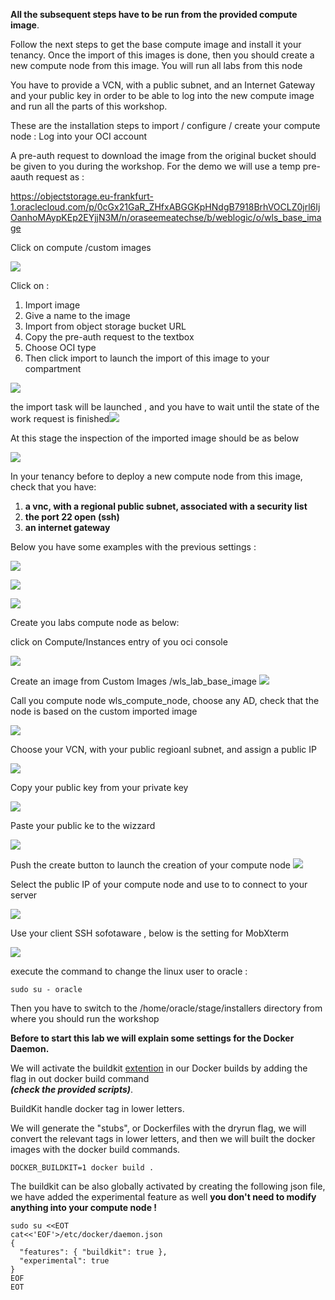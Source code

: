 **All the subsequent steps have to be run from the provided compute image**.

Follow the next steps to get the base compute image and install it your tenancy.
Once the import of this images is done, then you should create a new compute node from this image.
You will run all labs from this node

You have to provide a VCN, with a  public subnet, and an Internet Gateway and your public key in order to be able to log into the new compute image and run all the parts of this workshop.

These are the installation steps to import / configure / create your compute node :
Log into your OCI account

A pre-auth request to download the image from the original bucket should be given to you during the workshop.
For the demo we will use a temp pre-aauth request as  :

https://objectstorage.eu-frankfurt-1.oraclecloud.com/p/0cGx21GaR_ZHfxABGGKpHNdgB7918BrhVOCLZ0jrl6IjOanhoMAypKEp2EYjjN3M/n/oraseemeatechse/b/weblogic/o/wls_base_image 

Click on compute /custom images 

![](images/preaut_1.jpg)



Click on :

1. Import image
2. Give a name to the image
3. Import from object storage bucket URL
4. Copy the pre-auth request to the textbox
5. Choose OCI type
6. Then click import to launch the import of this image to your compartment 



![](images/preaut_2.jpg)



the import task will be launched , and you have to wait until the state of the work request is finished![](images/preaut_3.jpg)

At this stage the inspection of the imported image should be as below

![](images/preaut_4.jpg)



In your tenancy  before to deploy a new compute node from this image, check that you have:

1.  **a vnc, with a regional public subnet, associated with a security list**
2.  **the port 22 open (ssh)**
3. **an internet gateway**

Below you have some examples with the previous settings :

![](images/ex_vcn1.jpg)



![](images/sec_rulesVCN.jpg)



![](images/route_table.jpg)



Create you labs compute node as below:

click on Compute/Instances entry of you oci console 

![](images/compute1.jpg)

Create an image from Custom Images /wls_lab_base_image
![](images/compute3.jpg)

Call you compute node wls_compute_node, choose any AD, check that the node is based on the custom imported image


![](images/compute31.jpg)

Choose your VCN, with your public regioanl subnet, and assign a public IP

![](images/compute32.jpg)

Copy your public key from your private key

![](images/compute33.jpg)

Paste your public ke to the wizzard

![](images/compute34.jpg)

Push the create button to launch the creation of your compute node
![](images/compute35.jpg)

Select the public IP of your compute node and use to to connect to your server

![](images/compute_node_ready.jpg)

Use your client SSH sofotaware , below is the setting for MobXterm 

![](images/mobx_term.jpg)







execute the command to change the linux user to oracle :

```
sudo su - oracle
```

Then you have to  switch to the /home/oracle/stage/installers directory from where you should run the workshop



**Before to start this lab we will explain some settings for the Docker Daemon.**

We will activate the buildkit [extention](https://docs.docker.com/develop/develop-images/build_enhancements/) in our Docker builds by adding the flag in out docker build command  
***(check the provided scripts)***.

BuildKit handle docker tag in lower letters.

We will generate the "stubs", or Dockerfiles with the dryrun flag, we will convert the relevant tags in lower letters, and then we will built the docker images with the docker build commands.

```
DOCKER_BUILDKIT=1 docker build .
```

The buildkit can be also globally activated by creating the following json file, we have added the experimental feature as well
**you don't need to modify anything into your compute node !**

```
sudo su <<EOT
cat<<'EOF'>/etc/docker/daemon.json
{
  "features": { "buildkit": true },
  "experimental": true
}
EOF
EOT
```